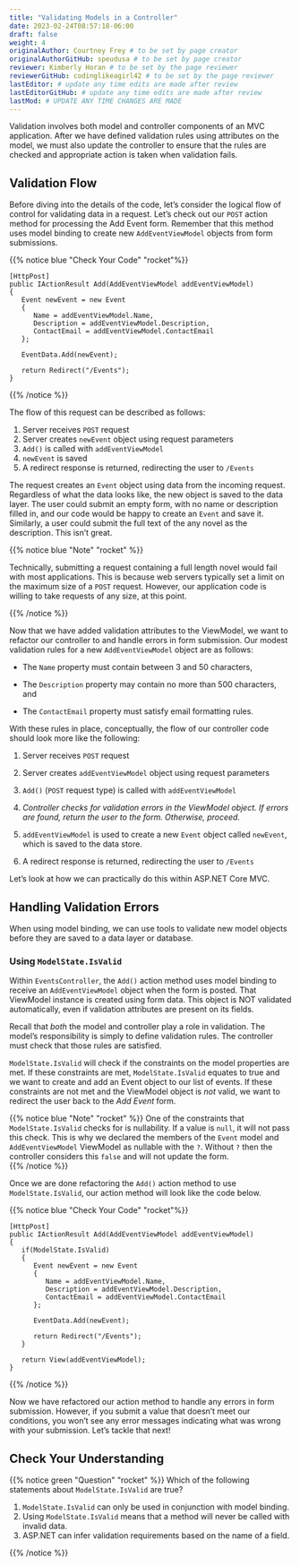 ```yaml
---
title: "Validating Models in a Controller"
date: 2023-02-24T08:57:18-06:00
draft: false
weight: 4
originalAuthor: Courtney Frey # to be set by page creator
originalAuthorGitHub: speudusa # to be set by page creator
reviewer: Kimberly Horan # to be set by the page reviewer
reviewerGitHub: codinglikeagirl42 # to be set by the page reviewer
lastEditor: # update any time edits are made after review
lastEditorGitHub: # update any time edits are made after review
lastMod: # UPDATE ANY TIME CHANGES ARE MADE
---
```


Validation involves both model and controller components of an MVC application. After we have defined validation rules using attributes on the model, we must also update the controller to ensure that the rules are checked and appropriate action is taken when validation fails.

## Validation Flow

Before diving into the details of the code, let’s consider the logical flow of control for validating data in a request. Let’s check out our `POST` action method for processing the Add Event form. Remember that this method uses model binding to create new `AddEventViewModel` objects from form submissions.

{{% notice blue "Check Your Code" "rocket"%}}
```csharp{linenos=table,hl_lines=[],linenostart=32}
[HttpPost]
public IActionResult Add(AddEventViewModel addEventViewModel)
{
   Event newEvent = new Event
   {
      Name = addEventViewModel.Name,
      Description = addEventViewModel.Description,
      ContactEmail = addEventViewModel.ContactEmail
   };

   EventData.Add(newEvent);

   return Redirect("/Events");
}
```
{{% /notice %}}

The flow of this request can be described as follows:

   1. Server receives `POST` request
   1. Server creates `newEvent` object using request parameters
   1. `Add()` is called with `addEventViewModel`
   1. `newEvent` is saved
   1. A redirect response is returned, redirecting the user to `/Events`

The request creates an `Event` object using data from the incoming request. Regardless of what the data looks like, the new object is saved to the data layer. The user could submit an empty form, with no name or description filled in, and our code would be happy to create an `Event` and save it. Similarly, a user could submit the full text of the any novel as the description. This isn’t great.

{{% notice blue "Note" "rocket" %}} 

Technically, submitting a request containing a full length novel would fail with most applications. This is because web servers typically set a limit on the maximum size of a `POST` request. However, our application code is willing to take requests of any size, at this point. 

{{% /notice %}}

Now that we have added validation attributes to the ViewModel, we want to refactor our controller to and handle errors in form submission. Our modest validation rules for a new `AddEventViewModel` object are as follows:

- The `Name` property must contain between 3 and 50 characters,

- The `Description` property may contain no more than 500 characters, and

- The `ContactEmail` property must satisfy email formatting rules.

With these rules in place, conceptually, the flow of our controller code should look more like the following:

   1. Server receives `POST` request

   1. Server creates `addEventViewModel` object using request parameters

   1. `Add()` (`POST` request type) is called with `addEventViewModel`

   1. _Controller checks for validation errors in the ViewModel object. If errors are found, return the user to the form. Otherwise, proceed._

   1. `addEventViewModel` is used to create a new `Event` object called `newEvent`, which is saved to the data store.

   1. A redirect response is returned, redirecting the user to `/Events`

Let’s look at how we can practically do this within ASP.NET Core MVC.

## Handling Validation Errors

When using model binding, we can use tools to validate new model objects before they are saved to a data layer or database.

### Using `ModelState.IsValid`

Within `EventsController`, the `Add()` action method uses model binding to receive an `AddEventViewModel` object when the form is posted. 
That ViewModel instance is created using form data. This object is NOT validated automatically, even if validation attributes are present on its fields.

Recall that _both_ the model and controller play a role in validation. 
The model’s responsibility is simply to define validation rules. The controller must check that those rules are satisfied.

`ModelState.IsValid` will check if the constraints on the model properties are met. 
If these constraints are met, `ModelState.IsValid` equates to true and we want to create and add an Event object to our list of events. 
If these constraints are not met and the ViewModel object is _not_ valid, we want to redirect the user back to the _Add Event_ form.

{{% notice blue "Note" "rocket" %}}
One of the constraints that `ModelState.IsValid` checks for is nullability.  If a value is `null`, it will not pass this check.  This is why we declared the members of the `Event` model and `AddEventViewModel` ViewModel as nullable with the `?`.  Without `?` then the controller considers this `false` and will not update the form.  
{{% /notice %}}

Once we are done refactoring the `Add()` action method to use `ModelState.IsValid`, our action method will look like the code below.

{{% notice blue "Check Your Code" "rocket"%}}
```csharp{linenos=table,hl_lines=[4],linenostart=32}
[HttpPost]
public IActionResult Add(AddEventViewModel addEventViewModel)
{
   if(ModelState.IsValid)
   {
      Event newEvent = new Event
      {
         Name = addEventViewModel.Name,
         Description = addEventViewModel.Description,
         ContactEmail = addEventViewModel.ContactEmail
      };

      EventData.Add(newEvent);

      return Redirect("/Events");
   }

   return View(addEventViewModel);
}
```
{{% /notice %}}

Now we have refactored our action method to handle any errors in form submission. 
However, if you submit a value that doesn’t meet our conditions, you won’t see any error messages indicating what was wrong with your submission. 
Let’s tackle that next!



## Check Your Understanding
{{% notice green  "Question" "rocket" %}} 
Which of the following statements about `ModelState.IsValid` are true?

1. `ModelState.IsValid` can only be used in conjunction with model binding.
1. Using `ModelState.IsValid` means that a method will never be called with invalid data.
1. ASP.NET can infer validation requirements based on the name of a field. 

<!-- ans: ModelState.IsValid can only be used in conjunction with model binding. -->
{{% /notice %}}